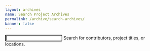 ```yaml
---
layout: archives
name: Search Project Archives
permalink: /archive/search-archives/
banner: false
---
```


<div class="input-field">
  <input type="text" id="autocomplete-input" class="autocomplete" autofocus>
  <label for="autocomplete-input" class='search-label'>Search for contributors, project titles, or locations.</label>
</div>
